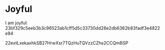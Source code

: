 # Joyful

I am joyful: 23bf329c5eeb3b3c96523ab1cff5d5c33730dd28e2db6362b83fadf3e4822e84


22extLxekaxhkSB27HrwXsr7TQzHuTQVzzCZhs2CCQmBSP